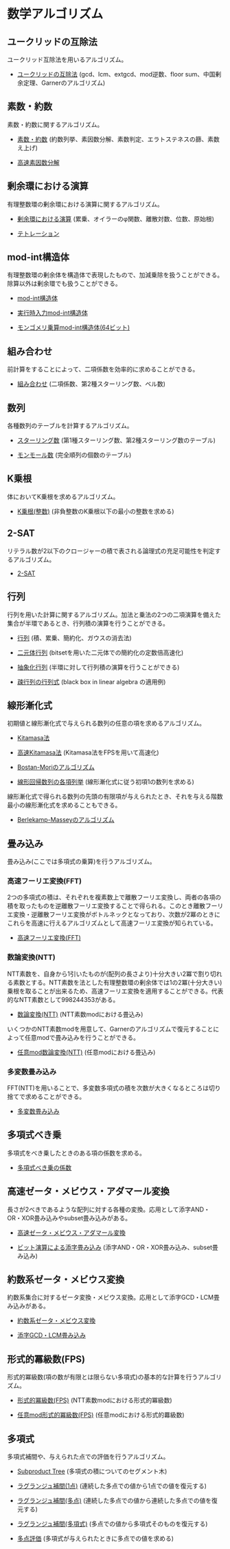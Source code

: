 # 数学アルゴリズム

## ユークリッドの互除法

ユークリッド互除法を用いるアルゴリズム。

- [ユークリッドの互除法](Euclid.hpp) (gcd、lcm、extgcd、mod逆数、floor sum、中国剰余定理、Garnerのアルゴリズム)

## 素数・約数

素数・約数に関するアルゴリズム。

- [素数・約数](Prime.hpp) (約数列挙、素因数分解、素数判定、エラトステネスの篩、素数え上げ)

- [高速素因数分解](Fast_Prime_Factorization.hpp)

## 剰余環における演算

有理整数環の剰余環における演算に関するアルゴリズム。

- [剰余環における演算](Factor_Ring.hpp) (累乗、オイラーのφ関数、離散対数、位数、原始根)

- [テトレーション](Tetration.hpp)

## mod-int構造体

有理整数環の剰余体を構造体で表現したもので、加減乗除を扱うことができる。除算以外は剰余環でも扱うことができる。

- [mod-int構造体](Mod_Int.hpp)

- [実行時入力mod-int構造体](Runtime_Mod_Int.hpp)

- [モンゴメリ乗算mod-int構造体(64ビット)](Montgomery_Mod_Int_64.hpp)

## 組み合わせ

前計算をすることによって、二項係数を効率的に求めることができる。

- [組み合わせ](Combination.hpp) (二項係数、第2種スターリング数、ベル数)

## 数列

各種数列のテーブルを計算するアルゴリズム。

- [スターリング数](Stirling_Number.hpp) (第1種スターリング数、第2種スターリング数のテーブル)

- [モンモール数](Montmort_Number.hpp) (完全順列の個数のテーブル)

## K乗根

体においてK乗根を求めるアルゴリズム。

- [K乗根(整数)](Kth_Root_Integer.hpp) (非負整数のK乗根以下の最小の整数を求める)

## 2-SAT

リテラル数が2以下のクロージャーの積で表される論理式の充足可能性を判定するアルゴリズム。

- [2-SAT](Two_SAT.hpp)

## 行列

行列を用いた計算に関するアルゴリズム。加法と乗法の2つの二項演算を備えた集合が半環であるとき、行列積の演算を行うことができる。

- [行列](Matrix.hpp) (積、累乗、簡約化、ガウスの消去法)

- [二元体行列](F2_Matrix.hpp) (bitsetを用いた二元体での簡約化の定数倍高速化)

- [抽象化行列](Abstract_Matrix.hpp) (半環に対して行列積の演算を行うことができる)

- [疎行列の行列式](Sparse_Matrix_Determinant.hpp) (black box in linear algebra の適用例)

## 線形漸化式

初期値と線形漸化式で与えられる数列の任意の項を求めるアルゴリズム。

- [Kitamasa法](Kitamasa.hpp)

- [高速Kitamasa法](Fast_Kitamasa.hpp) (Kitamasa法をFPSを用いて高速化)

- [Bostan-Moriのアルゴリズム](Bostan_Mori.hpp)

- [線形回帰数列の各項列挙](Linear_Recursive_Sequence_Enumeration.hpp) (線形漸化式に従う初項1の数列を求める)

線形漸化式で得られる数列の先頭の有限項が与えられたとき、それを与える階数最小の線形漸化式を求めることもできる。

- [Berlekamp-Masseyのアルゴリズム](Berlekamp_Massey.hpp)

## 畳み込み

畳み込み(ここでは多項式の乗算)を行うアルゴリズム。

### 高速フーリエ変換(FFT)

2つの多項式の積は、それぞれを複素数上で離散フーリエ変換し、両者の各項の積を取ったものを逆離散フーリエ変換することで得られる。このとき離散フーリエ変換・逆離散フーリエ変換がボトルネックとなっており、次数が2冪のときにこれらを高速に行えるアルゴリズムとして高速フーリエ変換が知られている。

- [高速フーリエ変換(FFT)](Fast_Fourier_Transform.hpp)

### 数論変換(NTT)

NTT素数を、自身から1引いたものが(配列の長さより)十分大きい2冪で割り切れる素数とする。NTT素数を法とした有理整数環の剰余体では1の2冪(十分大きい)乗根を取ることが出来るため、高速フーリエ変換を適用することができる。代表的なNTT素数として998244353がある。

- [数論変換(NTT)](Number_Theoretic_Transform.hpp) (NTT素数modにおける畳込み)

いくつかのNTT素数modを用意して、Garnerのアルゴリズムで復元することによって任意modで畳み込みを行うことができる。

- [任意mod数論変換(NTT)](Arbitrary_Mod_Number_Theoretic_Transform.hpp) (任意modにおける畳込み)

### 多変数畳み込み

FFT(NTT)を用いることで、多変数多項式の積を次数が大きくなるところは切り捨てで求めることができる。

- [多変数畳み込み](Multivariate_Convolution.hpp)

## 多項式べき乗

多項式をべき乗したときのある項の係数を求める。

- [多項式べき乗の係数](Power_Coefficient.hpp)

## 高速ゼータ・メビウス・アダマール変換

長さが2べきであるような配列に対する各種の変換。応用として添字AND・OR・XOR畳み込みやsubset畳み込みがある。

- [高速ゼータ・メビウス・アダマール変換](Zeta_Mobius_Hadamard.hpp)

- [ビット演算による添字畳み込み](Bitwise_Convolution.hpp) (添字AND・OR・XOR畳み込み、subset畳み込み)

## 約数系ゼータ・メビウス変換

約数系集合に対するゼータ変換・メビウス変換。応用として添字GCD・LCM畳み込みがある。

- [約数系ゼータ・メビウス変換](Divisors_Zeta_Mobius.hpp)

- [添字GCD・LCM畳み込み](GCD_LCM_Convolution.hpp)

## 形式的冪級数(FPS)

形式的冪級数(項の数が有限とは限らない多項式)の基本的な計算を行うアルゴリズム。

- [形式的冪級数(FPS)](Formal_Power_Series.hpp) (NTT素数modにおける形式的冪級数)

- [任意mod形式的冪級数(FPS)](Arbitrary_Mod_Formal_Power_Series.hpp) (任意modにおける形式的羃級数)

## 多項式

多項式補間や、与えられた点での評価を行うアルゴリズム。

- [Subproduct Tree](Subproduct_Tree.hpp) (多項式の積についてのセグメント木)

- [ラグランジュ補間(1点)](Single_Point_Interpolation.hpp) (連続した多点での値から1点での値を復元する)

- [ラグランジュ補間(多点)](Multipoint_Interpolation.hpp) (連続した多点での値から連続した多点での値を復元する)

- [ラグランジュ補間(多項式)](Polynomial_Interpolation.hpp) (多点での値から多項式そのものを復元する)

- [多点評価](Multipoint_Evaluation.hpp) (多項式が与えられたときに多点での値を求める)
